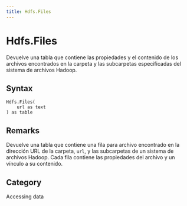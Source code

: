 ```yaml
---
title: Hdfs.Files
---
```


# Hdfs.Files


Devuelve una tabla que contiene las propiedades y el contenido de los archivos encontrados en la carpeta y las subcarpetas especificadas del sistema de archivos Hadoop.


## Syntax

```powerquery
Hdfs.Files(
    url as text
) as table
```


## Remarks

Devuelve una tabla que contiene una fila para archivo encontrado en la dirección URL de la carpeta, <code>url</code>, y las subcarpetas de un sistema de archivos Hadoop. Cada fila contiene las propiedades del archivo y un vínculo a su contenido.



## Category
Accessing data
